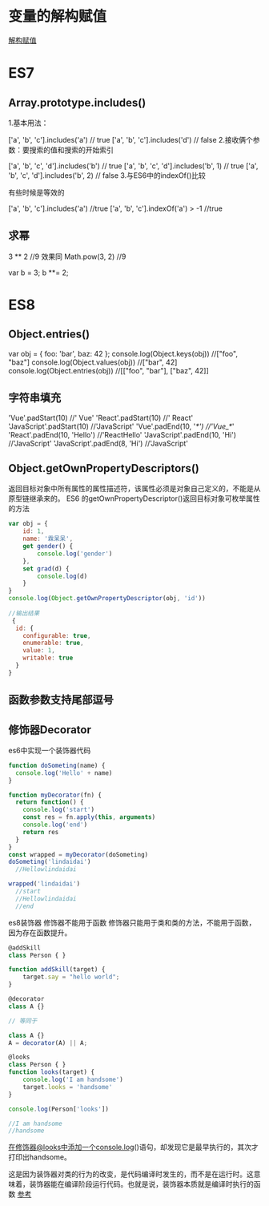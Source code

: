 # 变量的解构赋值
[解构赋值](./解构赋值.md)

# ES7
## Array.prototype.includes()
1.基本用法：

['a', 'b', 'c'].includes('a')     // true
['a', 'b', 'c'].includes('d')     // false
2.接收俩个参数：要搜索的值和搜索的开始索引

['a', 'b', 'c', 'd'].includes('b')         // true
['a', 'b', 'c', 'd'].includes('b', 1)      // true
['a', 'b', 'c', 'd'].includes('b', 2)      // false
3.与ES6中的indexOf()比较

有些时候是等效的


['a', 'b', 'c'].includes('a')          //true
['a', 'b', 'c'].indexOf('a') > -1      //true

## 求幂
3 ** 2  //9
效果同
Math.pow(3, 2) //9

var b = 3;
b **= 2;

# ES8
## Object.entries()
var obj = { foo: 'bar', baz: 42 };
    console.log(Object.keys(obj)) //["foo", "baz"]
    console.log(Object.values(obj)) //["bar", 42]
    console.log(Object.entries(obj)) //[["foo", "bar"], ["baz", 42]]

## 字符串填充
'Vue'.padStart(10)           //'       Vue'
'React'.padStart(10)         //'     React'
'JavaScript'.padStart(10)    //'JavaScript'
'Vue'.padEnd(10, '_*')           //'Vue_*_*_*_'
'React'.padEnd(10, 'Hello')      //'ReactHello'
'JavaScript'.padEnd(10, 'Hi')    //'JavaScript'
'JavaScript'.padEnd(8, 'Hi')     //'JavaScript'

## Object.getOwnPropertyDescriptors()
返回目标对象中所有属性的属性描述符，该属性必须是对象自己定义的，不能是从原型链继承来的。
ES6 的getOwnPropertyDescriptor()返回目标对象可枚举属性的方法
```js
var obj = {
    id: 1,
    name: '霖呆呆',
    get gender() {
        console.log('gender')
    },
    set grad(d) {
        console.log(d)
    }
}
console.log(Object.getOwnPropertyDescriptor(obj, 'id'))
        
//输出结果
 {
  id: {
    configurable: true,
    enumerable: true,
    value: 1,
    writable: true
  }
}
```

## 函数参数支持尾部逗号
## 修饰器Decorator
es6中实现一个装饰器代码
```js
function doSometing(name) {
  console.log('Hello' + name)
}

function myDecorator(fn) {
  return function() {
    console.log('start')
    const res = fn.apply(this, arguments)
    console.log('end')
    return res
  }
}
const wrapped = myDecorator(doSometing)
doSometing('lindaidai')
  //Hellowlindaidai

wrapped('lindaidai')
  //start 
  //Hellowlindaidai
  //end
```

es8装饰器
修饰器不能用于函数
修饰器只能用于类和类的方法，不能用于函数，因为存在函数提升。
```js
@addSkill
class Person { }

function addSkill(target) {
    target.say = "hello world";
}
```
```js
@decorator
class A {}

// 等同于

class A {}
A = decorator(A) || A;
```

```js
@looks
class Person { }
function looks(target) {
    console.log('I am handsome')
    target.looks = 'handsome'
}

console.log(Person['looks'])

//I am handsome
//handsome
```
在修饰器@looks中添加一个console.log()语句，却发现它是最早执行的，其次才打印出handsome。

这是因为装饰器对类的行为的改变，是代码编译时发生的，而不是在运行时。这意味着，装饰器能在编译阶段运行代码。也就是说，装饰器本质就是编译时执行的函数
[参考](https://www.jianshu.com/p/13c5d002478b)

